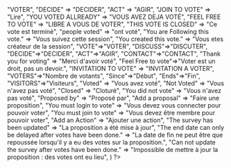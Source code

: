 <?php

	return array(
		"VOTE" => "VOTER",
		"DECIDE" => "DECIDER",
		"ACT" => "AGIR",
		"JOIN TO VOTE" => "Lire",
		"YOU VOTED ALLREADY" => "VOUS AVEZ DEJA VOTÉ",
		"FEEL FREE TO VOTE" => "LIBRE A VOUS DE VOTER",
		"THIS VOTE IS CLOSED" => "Ce vote est terminé",
		"people voted" => "ont voté",
		"You are Following this vote." => "Vous suivez cette session",
		"You created this vote." => "Vous etes créateur de la session",
		"VOTE"=>"VOTER",
		"DISCUSS"=>"DISCUTER",
		"DECIDE"=>"DECIDER",
		"ACT"=>"AGIR",
		"CONTACT"=>"CONTACT",
		"Thank you for voting" => "Merci d'avoir voté",
		"Feel Free to vote"=>"Voter est un droit, pas un devoir.",
		"INVITATION TO VOTE" => "INVITATION A VOTER",
		"VOTERS"=>"Nombre de votants",
		"Since"=>"Début",
		"Ends"=>"Fin",
		"VISITORS"=>"Visiteurs",
		"Voted" => "Vous avez voté",
		"Not Voted" => "Vous n'avez pas voté",
		"Closed" => "Cloturé",
		"You did not vote" => "Vous n'avez pas voté",
		"Proposed by" => "Proposé par",
		"Add a proposal" => "Faire une proposition",
		"You must login to vote" => "Vous devez vous connecter pour pouvoir voter",
		"You must join to vote" => "Vous devez être membre pour pouvoir voter",
		"Add an Action" => "Ajouter une action",
		"The survey has been updated" => "La proposition a été mise à jour",
		"The end date can only be delayed after votes have been done." => "La date de fin ne peut être que repoussée lorsqu'il y a eu des votes sur la proposition.",
		"Can not update the survey after votes have been done." => "Impossible de mettre à jour la proposition : des votes ont eu lieu",
		
	)

?>